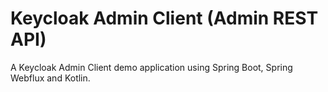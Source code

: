 Keycloak Admin Client (Admin REST API)
=
A Keycloak Admin Client demo application using Spring Boot, Spring Webflux and Kotlin.